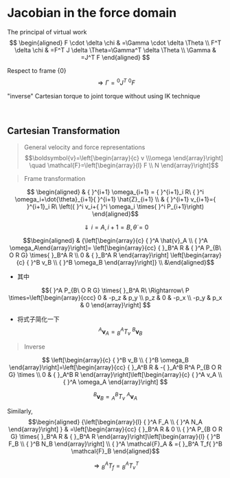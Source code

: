 &emsp;
# Jacobian in the force domain

The principal of virtual work
$$
\begin{aligned}
F \cdot \delta \chi & =\Gamma \cdot \delta \Theta \\
F^T \delta \chi & =F^T J \delta \Theta=\Gamma^T \delta \Theta \\
\Gamma & =J^T F
\end{aligned}
$$


Respect to frame $\{0\}$
$$
\Rightarrow \Gamma={ }^0 J^T\ { }^0 F
$$

"inverse" Cartesian torque to joint torque without using IK technique 

&emsp;
## Cartesian Transformation

>General velocity and force representations
$$\boldsymbol{v}=\left[\begin{array}{c}
v \\\omega
\end{array}\right] \quad \mathcal{F}=\left[\begin{array}{l}
F \\ N
\end{array}\right]$$

>Frame transformation

$$
\begin{aligned}
& { }^{i+1} \omega_{i+1} = { }^{i+1}_i R\ { }^i \omega_i+\dot{\theta}_{i+1}{ }^{i+1} \hat{Z}_{i+1} \\
& { }^{i+1} v_{i+1}={ }^{i+1}_i R\ \left({ }^i v_i+{ }^i \omega_i \times{ }^i P_{i+1}\right) 
\end{aligned}$$

$$ \Downarrow i=A, i+1=B, \dot{\theta}=0 $$

$$\begin{aligned} & {\left[\begin{array}{c}
{ }^A \hat{v}_A \\ { }^A \omega_A\end{array}\right]=
\left[\begin{array}{cc}
{ }_B^A R & { }^A P_{B\ O R G} \times{ }_B^A R \\
0 & { }_B^A R
\end{array}\right]
\left[\begin{array}{c}
{ }^B v_B \\ { }^B \omega_B
\end{array}\right]} \\
&\end{aligned}$$

- 其中

$${ }^A P_{B\ O R G} \times{ }_B^A R\ \Rightarrow\
P \times=\left[\begin{array}{ccc}
0 & -p_z & p_y \\
p_z & 0 & -p_x \\
-p_y & p_x & 0
\end{array}\right] 
$$
- 将式子简化一下
$${ }^A \boldsymbol{v}_A={ }_B^A T_v\ { }^B \boldsymbol{v}_B$$

>Inverse

$$
\left[\begin{array}{c}
{ }^B v_B \\
{ }^B \omega_B
\end{array}\right]=\left[\begin{array}{cc}
{ }_A^B R & -{ }_A^B R^A P_{B O R G} \times \\
0 & { }_A^B R
\end{array}\right]\left[\begin{array}{c}
{ }^A v_A \\
{ }^A \omega_A
\end{array}\right]
$$

$${ }^B \boldsymbol{v}_B={ }_A^B T_v\ { }^A \boldsymbol{v}_A$$

Similarly,
$$\begin{aligned}
{\left[\begin{array}{l}
{ }^A F_A \\ { }^A N_A
\end{array}\right] } & =\left[\begin{array}{cc}
{ }_B^A R & 0 \\
{ }^A P_{B O R G} \times{ }_B^A R & { }_B^A R
\end{array}\right]\left[\begin{array}{l}
{ }^B F_B \\ { }^B N_B
\end{array}\right] \\
{ }^A \mathcal{F}_A & ={ }_B^A T_f{ }^B \mathcal{F}_B
\end{aligned}$$

$$
\Rightarrow{ }_B^A T_f={ }_B^A T_v{ }^T
$$